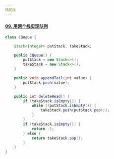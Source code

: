 ```yaml
---
栈相关
---
```


#### [09. 用两个栈实现队列](https://leetcode-cn.com/problems/yong-liang-ge-zhan-shi-xian-dui-lie-lcof/)

```java
class CQueue {

    Stack<Integer> putStack, takeStack;

    public CQueue() {
        putStack = new Stack<>();
        takeStack = new Stack<>();
    }

    public void appendTail(int value) {
        putStack.push(value);
    }

    public int deleteHead() {
        if (takeStack.isEmpty()) {
            while (!putStack.isEmpty()) {
                takeStack.push(putStack.pop());
            }
        }
        if (takeStack.isEmpty()) {
            return -1;
        } else {
            return takeStack.pop();
        }
    }
}
```

